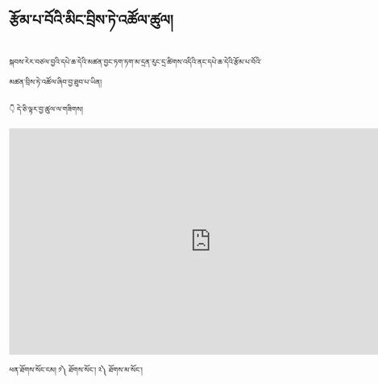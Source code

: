 #   རྩོམ་པ་བོའི་མིང་བྲིས་ཏེ་འཚོལ་ཚུལ།

སྐབས་རེར་བཙལ་བྱའི་དཔེ་ཆ་དེའི་མཚན་བྱང་ཏག་ཏག་མ་དྲན་རུང་དྲ་ཚིགས་འདིའི་ནང་དཔེ་ཆ་དེའི་རྩོམ་པ་བོའི་མཚན་བྲིས་ཏེ་འཚོལ་ཞིབ་བྱ་ཐུབ་པ་ཡིན།

👇 དེ་ཅི་ལྟར་བྱ་ཚུལ་ལ་གཟིགས།

<!-- ![800](images/000006.png) -->

<p align="center">
<iframe width="800" height="450" src="https://www.youtube.com/embed/eBRqh3I4Imw" title="YouTube video player" frameborder="0" allow="accelerometer; autoplay; clipboard-write; encrypted-media; gyroscope; picture-in-picture" allowfullscreen></iframe>
</p>

ཕན་ཐོགས་སོང་ངམ། ༡༽ ཐོགས་སོང་། ༢༽ ཐོགས་མ་སོང་།

